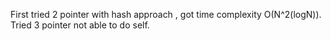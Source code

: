 First tried 2 pointer with hash approach , got time complexity O(N^2(logN)).
Tried 3 pointer not able to do self.